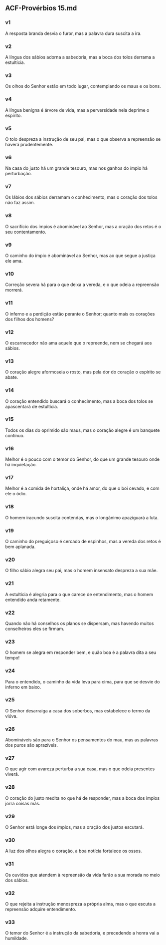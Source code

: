 ## ACF-Provérbios 15.md
### v1
 A resposta branda desvia o furor, mas a palavra dura suscita a ira.
### v2
 A língua dos sábios adorna a sabedoria, mas a boca dos tolos derrama a estultícia.
### v3
 Os olhos do Senhor estão em todo lugar, contemplando os maus e os bons.
### v4
 A língua benigna é árvore de vida, mas a perversidade nela deprime o espírito.
### v5
 O tolo despreza a instrução de seu pai, mas o que observa a repreensão se haverá prudentemente.
### v6
 Na casa do justo há um grande tesouro, mas nos ganhos do ímpio há perturbação.
### v7
 Os lábios dos sábios derramam o conhecimento, mas o coração dos tolos não faz assim.
### v8
 O sacrifício dos ímpios é abominável ao Senhor, mas a oração dos retos é o seu contentamento.
### v9
 O caminho do ímpio é abominável ao Senhor, mas ao que segue a justiça ele ama.
### v10
 Correção severa há para o que deixa a vereda, e o que odeia a repreensão morrerá.
### v11
 O inferno e a perdição estão perante o Senhor; quanto mais os corações dos filhos dos homens?
### v12
 O escarnecedor não ama aquele que o repreende, nem se chegará aos sábios.
### v13
 O coração alegre aformoseia o rosto, mas pela dor do coração o espírito se abate.
### v14
 O coração entendido buscará o conhecimento, mas a boca dos tolos se apascentará de estultícia.
### v15
 Todos os dias do oprimido são maus, mas o coração alegre é um banquete contínuo.
### v16
 Melhor é o pouco com o temor do Senhor, do que um grande tesouro onde há inquietação.
### v17
 Melhor é a comida de hortaliça, onde há amor, do que o boi cevado, e com ele o ódio.
### v18
 O homem iracundo suscita contendas, mas o longânimo apaziguará a luta.
### v19
 O caminho do preguiçoso é cercado de espinhos, mas a vereda dos retos é bem aplanada.
### v20
 O filho sábio alegra seu pai, mas o homem insensato despreza a sua mãe.
### v21
 A estultícia é alegria para o que carece de entendimento, mas o homem entendido anda retamente.
### v22
 Quando não há conselhos os planos se dispersam, mas havendo muitos conselheiros eles se firmam.
### v23
 O homem se alegra em responder bem, e quão boa é a palavra dita a seu tempo!
### v24
 Para o entendido, o caminho da vida leva para cima, para que se desvie do inferno em baixo.
### v25
 O Senhor desarraiga a casa dos soberbos, mas estabelece o termo da viúva.
### v26
 Abomináveis são para o Senhor os pensamentos do mau, mas as palavras dos puros são aprazíveis.
### v27
 O que agir com avareza perturba a sua casa, mas o que odeia presentes viverá.
### v28
 O coração do justo medita no que há de responder, mas a boca dos ímpios jorra coisas más.
### v29
 O Senhor está longe dos ímpios, mas a oração dos justos escutará.
### v30
 A luz dos olhos alegra o coração, a boa notícia fortalece os ossos.
### v31
 Os ouvidos que atendem à repreensão da vida farão a sua morada no meio dos sábios.
### v32
 O que rejeita a instrução menospreza a própria alma, mas o que escuta a repreensão adquire entendimento.
### v33
 O temor do Senhor é a instrução da sabedoria, e precedendo a honra vai a humildade.
